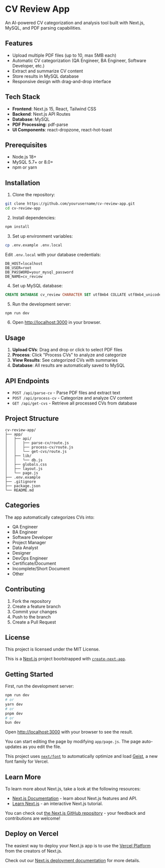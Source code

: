 # CV Review App

An AI-powered CV categorization and analysis tool built with Next.js, MySQL, and PDF parsing capabilities.

## Features

- Upload multiple PDF files (up to 10, max 5MB each)
- Automatic CV categorization (QA Engineer, BA Engineer, Software Developer, etc.)
- Extract and summarize CV content
- Store results in MySQL database
- Responsive design with drag-and-drop interface

## Tech Stack

- **Frontend**: Next.js 15, React, Tailwind CSS
- **Backend**: Next.js API Routes
- **Database**: MySQL
- **PDF Processing**: pdf-parse
- **UI Components**: react-dropzone, react-hot-toast

## Prerequisites

- Node.js 18+ 
- MySQL 5.7+ or 8.0+
- npm or yarn

## Installation

1. Clone the repository:
```bash
git clone https://github.com/yourusername/cv-review-app.git
cd cv-review-app
```

2. Install dependencies:
```bash
npm install
```

3. Set up environment variables:
```bash
cp .env.example .env.local
```

Edit `.env.local` with your database credentials:
```env
DB_HOST=localhost
DB_USER=root
DB_PASSWORD=your_mysql_password
DB_NAME=cv_review
```

4. Set up MySQL database:
```sql
CREATE DATABASE cv_review CHARACTER SET utf8mb4 COLLATE utf8mb4_unicode_ci;
```

5. Run the development server:
```bash
npm run dev
```

6. Open [http://localhost:3000](http://localhost:3000) in your browser.

## Usage

1. **Upload CVs**: Drag and drop or click to select PDF files
2. **Process**: Click "Process CVs" to analyze and categorize
3. **View Results**: See categorized CVs with summaries
4. **Database**: All results are automatically saved to MySQL

## API Endpoints

- `POST /api/parse-cv` - Parse PDF files and extract text
- `POST /api/process-cv` - Categorize and analyze CV content
- `GET /api/get-cvs` - Retrieve all processed CVs from database

## Project Structure

```
cv-review-app/
├── app/
│   ├── api/
│   │   ├── parse-cv/route.js
│   │   ├── process-cv/route.js
│   │   └── get-cvs/route.js
│   ├── lib/
│   │   └── db.js
│   ├── globals.css
│   ├── layout.js
│   └── page.js
├── .env.example
├── .gitignore
├── package.json
└── README.md
```

## Categories

The app automatically categorizes CVs into:
- QA Engineer
- BA Engineer  
- Software Developer
- Project Manager
- Data Analyst
- Designer
- DevOps Engineer
- Certificate/Document
- Incomplete/Short Document
- Other

## Contributing

1. Fork the repository
2. Create a feature branch
3. Commit your changes
4. Push to the branch
5. Create a Pull Request

## License

This project is licensed under the MIT License.

This is a [Next.js](https://nextjs.org) project bootstrapped with [`create-next-app`](https://github.com/vercel/next.js/tree/canary/packages/create-next-app).

## Getting Started

First, run the development server:

```bash
npm run dev
# or
yarn dev
# or
pnpm dev
# or
bun dev
```

Open [http://localhost:3000](http://localhost:3000) with your browser to see the result.

You can start editing the page by modifying `app/page.js`. The page auto-updates as you edit the file.

This project uses [`next/font`](https://nextjs.org/docs/app/building-your-application/optimizing/fonts) to automatically optimize and load [Geist](https://vercel.com/font), a new font family for Vercel.

## Learn More

To learn more about Next.js, take a look at the following resources:

- [Next.js Documentation](https://nextjs.org/docs) - learn about Next.js features and API.
- [Learn Next.js](https://nextjs.org/learn) - an interactive Next.js tutorial.

You can check out [the Next.js GitHub repository](https://github.com/vercel/next.js) - your feedback and contributions are welcome!

## Deploy on Vercel

The easiest way to deploy your Next.js app is to use the [Vercel Platform](https://vercel.com/new?utm_medium=default-template&filter=next.js&utm_source=create-next-app&utm_campaign=create-next-app-readme) from the creators of Next.js.

Check out our [Next.js deployment documentation](https://nextjs.org/docs/app/building-your-application/deploying) for more details.
